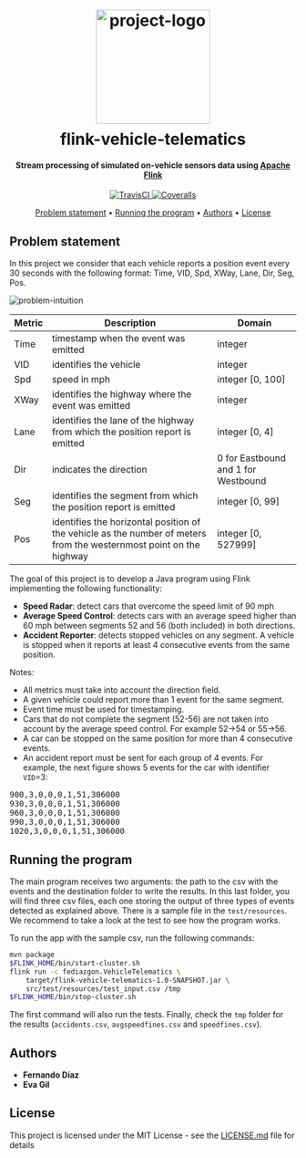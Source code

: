 <h1 align="center">
  <div style="margin:10px;">
    <img src="https://github.com/fediazgon/flink-vehicle-telematics/blob/assets/logo.png?raw=true" alt="project-logo" width="200px">
  </div>
  flink-vehicle-telematics
</h1>

<h4 align="center">
Stream processing of simulated on-vehicle sensors data using <a href="https://flink.apache.org/">Apache Flink</a>
</h4>

<p align="center">
  <a href="https://travis-ci.org/fdiazgon/flink-vehicle-telematics">
    <img src="https://travis-ci.org/fediazgon/flink-vehicle-telematics.svg?branch=master" alt="TravisCI">
  </a>
  <a href="https://coveralls.io/github/fediazgon/flink-vehicle-telematics?branch=master">
    <img src="https://coveralls.io/repos/github/fediazgon/flink-vehicle-telematics/badge.svg?branch=master" alt="Coveralls">
  </a>
</p>

<p align="center">
  <a href="#problem-statement">Problem statement</a> •
  <a href="#running-the-program">Running the program</a> • 
  <a href="#authors">Authors</a> •
  <a href="#license">License</a>
</p>

## Problem statement

In this project we consider that each vehicle reports a position event every 30 seconds with the
following format: Time, VID, Spd, XWay, Lane, Dir, Seg, Pos.

![problem-intuition](https://github.com/fediazgon/flink-vehicle-telematics/blob/assets/front-cover.png?raw=true)

| Metric | Description                                                                                                         | Domain                              |
|--------|---------------------------------------------------------------------------------------------------------------------|-------------------------------------|
| Time   | timestamp when the event was emitted                                                                                | integer                             |
| VID    | identifies the vehicle                                                                                              | integer                             |
| Spd    | speed in mph                                                                                                        | integer [0, 100]                    |
| XWay   | identifies the highway where the event was emitted                                                                  | integer                             |
| Lane   | identifies the lane of the highway from which the position report is emitted                                        | integer [0, 4]                      |
| Dir    | indicates the direction                                                                                             | 0 for Eastbound and 1 for Westbound |
| Seg    | identifies the segment from which the position report is emitted                                                    | integer [0, 99]                     |
| Pos    | identifies the horizontal position of the vehicle as the number of meters from the westernmost point on the highway | integer [0, 527999]                 |

The goal of this project is to develop a Java program using Flink implementing the following functionality:

* **Speed Radar**: detect cars that overcome the speed limit of 90 mph
* **Average Speed Control**: detects cars with an average speed higher than 60 mph between
segments 52 and 56 (both included) in both directions.
* **Accident Reporter**: detects stopped vehicles on any segment. A vehicle is stopped when it
reports at least 4 consecutive events from the same position.

Notes:

* All metrics must take into account the direction field.
* A given vehicle could report more than 1 event for the same segment.
* Event time must be used for timestamping.
* Cars that do not complete the segment (52-56) are not taken into account by the average speed control.
For example 52->54 or 55->56.
* A car can be stopped on the same position for more than 4 consecutive events.
* An accident report must be sent for each group of 4 events. For example, the next figure shows 5 events for the car with 
identifier `VID`=3:

<pre>
900,3,0,0,0,1,51,306000
930,3,0,0,0,1,51,306000
960,3,0,0,0,1,51,306000
990,3,0,0,0,1,51,306000
1020,3,0,0,0,1,51,306000
</pre>

## Running the program

The main program receives two arguments: the path to the csv with the events and the destination folder to write the 
results. In this last folder, you will find three csv files, each one storing the output of three types of events 
detected as explained above. There is a sample file in the `test/resources`. We recommend to
take a look at the test to see how the program works.

To run the app with the sample csv, run the following commands:

```bash
mvn package
$FLINK_HOME/bin/start-cluster.sh
flink run -c fediazgon.VehicleTelematics \
    target/flink-vehicle-telematics-1.0-SNAPSHOT.jar \
    src/test/resources/test_input.csv /tmp
$FLINK_HOME/bin/stop-cluster.sh
```

The first command will also run the tests. Finally, check the `tmp` folder for the results 
(`accidents.csv`, `avgspeedfines.csv` and `speedfines.csv`).

## Authors

* **Fernando Díaz**
* **Eva Gil**

## License

This project is licensed under the MIT License - see the [LICENSE.md](LICENSE.md) file for details
